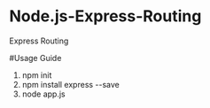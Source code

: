 # Node.js-Express-Routing
Express Routing

#Usage Guide

1) npm init
2) npm install express --save
3) node app.js
